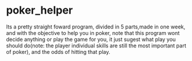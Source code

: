 # poker_helper
  Its a pretty straight foward program, divided in 5 parts,made in one week, and with the objective to help you in poker, note that this program wont decide anything or play the game for you, it just sugest what play you should do(note: the player individual skills are still the most important part of poker), and the odds of hitting that play.
  
